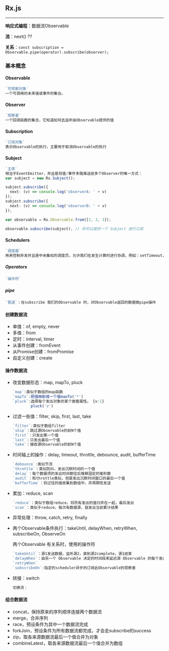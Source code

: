 ## Rx.js

------

**响应式编程**：数据流Observable

**流**：next() ??

**关系**：`const subscription = Observable.pipe(operator).subscribe(observer);`

### 基本概念

#### Observable

```typescript
`可观察对象`
一个可调用的未来值或事件的集合。
```

#### Observer

```typescript
`观察者`
一个回调函数的集合，它知道如何去监听由Observable提供的值
```

#### Subscription 

```typescript
`订阅对象`
表示Observable的执行，主要用于取消Observable的执行
```

#### Subject

```typescript
`主体`
相当于EventEmitter，并且是将值/事件多路推送给多个Observer的唯一方式：
var subject = new Rx.Subject();

subject.subscribe({
  next: (v) => console.log('observerA: ' + v)
});
subject.subscribe({
  next: (v) => console.log('observerB: ' + v)
});

var observable = Rx.Observable.from([1, 2, 3]);

observable.subscribe(subject); // 你可以提供一个 Subject 进行订阅

```

#### Schedulers

```typescript
`调度器`
用来控制并发并且是中央集权的调度员，允许我们在发生计算时进行协调，例如：setTimeout，requestAnimationFrame....
```

##### Operators 

```typescript
`操作符`
```

##### pipe

```typescript
`管道`：在subscribe 我们的Observable 时，对Observable返回的数据做pipe操作
```



#### 创建数据流

- 单值：of, empty, never
- 多值：from
- 定时：interval, timer
- 从事件创建：fromEvent
- 从Promise创建：fromPromise
- 自定义创建：create

#### 操作数据流

- 改变数据形态：map, mapTo, pluck

  ```typescript
  `map`:类似于数组的map函数
  `mapTo`:把值映射成一个值maoTo('*')
  `pluck`:选择每个发出对象的某个嵌套属性。 {v:1}
          pluck('v')
  ```

- 过滤一些值：filter, skip, first, last, take

  ```typescript
  `filter`:类似于数组filter
  `skip`：跳过源Observable的前N个值
  `first`：只发出第一个值
  `last`：只发出最后一个值
  `take`：接收源Observable的前N个值
  ```

- 时间轴上的操作：delay, timeout, throttle, debounce, audit, bufferTime

  ```typescript
  `debounce`:类似节流
  `throttle`：类似防抖，发出沉默时间的一个值
  `delay`：每个数据项的发出时间都往后推移固定的毫秒数
  `audit`：和throttle类似，但是发出沉默时间窗口的最后一个值
  `bufferTime`：将过往的值收集到数组中，并周期性发送
  ```

- 累加：reduce, scan

  ```typescript
  `reduce`：类似于数组reduce，将所有发出的值归并在一起，最后发出
  `scan`：类似于reduce，每次有数据源，就发出当前累计结果
  ```

- 异常处理：throw, catch, retry, finally

- 两个Observable条件执行：takeUntil, delayWhen, retryWhen, subscribeOn, ObserveOn

  两个Observable 有关系时，使用的操作符

  ```typescript
  `takeUntil`：源1发送数据，监听源2，直到源2complete，源1结束
  `delayWhen`：由另一个 Observable 决定的时间段来延迟源 Observable 的每个发出值
  `retryWhen`
  `subscribeOn`:指定的scheduler异步的订阅此Observable的观察者
  ```

- 转接：switch

  ```typescript
  切换流：
  ```
  
  

#### 组合数据流

- concat，保持原来的序列顺序连接两个数据流
- merge，合并序列
- race，预设条件为其中一个数据流完成
- forkJoin，预设条件为所有数据流都完成，才会走subscribe的success
- zip，取各来源数据流最后一个值合并为对象
- combineLatest，取各来源数据流最后一个值合并为数组